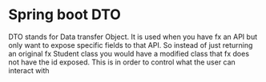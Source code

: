 # Spring boot DTO

DTO stands for Data transfer Object. It is used when you have fx an API but only want to expose specific fields to that API. So instead of just returning an original fx Student class you would have a modified class that fx does not have the id exposed. This is in order to control what the user can interact with

